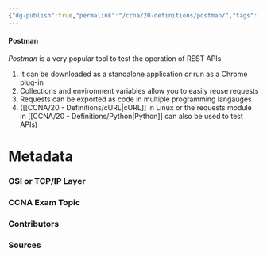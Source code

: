 ```yaml
---
{"dg-publish":true,"permalink":"/ccna/20-definitions/postman/","tags":["defs_ccna"]}
---
```


#### Postman
*Postman* is a very popular tool to test the operation of REST APIs
1. It can be downloaded as a standalone application or run as a Chrome plug-in
2. Collections and environment variables allow you to easily reuse requests
3. Requests can be exported as code in multiple programming langauges
4. ([[CCNA/20 - Definitions/cURL\|cURL]] in Linux or the requests module in [[CCNA/20 - Definitions/Python\|Python]] can also be used to test APIs)

# Metadata
### OSI or TCP/IP Layer

### CCNA Exam Topic

### Contributors

### Sources
